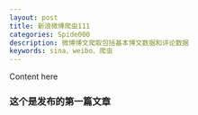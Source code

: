 ```yaml
---
layout: post
title: 新浪微博爬虫111
categories: Spide000
description: 微博博文爬取包括基本博文数据和评论数据
keywords: sina、weibo、爬虫
---
```


Content here

### 这个是发布的第一篇文章
